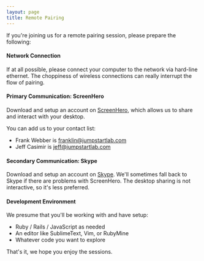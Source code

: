 ```yaml
---
layout: page
title: Remote Pairing
---
```


If you're joining us for a remote pairing session, please prepare the following:

#### Network Connection

If at all possible, please connect your computer to the network via hard-line ethernet. The choppiness of wireless connections can really interrupt the flow of pairing.

#### Primary Communication: ScreenHero

Download and setup an account on [ScreenHero](http://screenhero.com/), which allows us to share and interact with your desktop.

You can add us to your contact list:

* Frank Webber is franklin@jumpstartlab.com
* Jeff Casimir is jeff@jumpstartlab.com

#### Secondary Communication: Skype

Download and setup an account on [Skype](http://www.skype.com/en/). We'll sometimes fall back to Skype if there are problems with ScreenHero. The desktop sharing is not interactive, so it's less preferred.

#### Development Environment

We presume that you'll be working with and have setup:

* Ruby / Rails / JavaScript as needed
* An editor like SublimeText, Vim, or RubyMine
* Whatever code you want to explore

That's it, we hope you enjoy the sessions.
